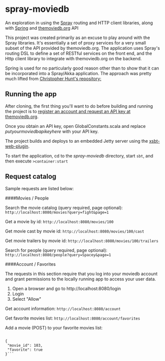 spray-moviedb
=============

An exploration in using the [Spray](http://spray.io/) routing and HTTP client libraries, along with [Spring](http://spring.io/) and [themoviedb.org](http://www.themoviedb.org/) API

This project was created primarily as an excuse to play around with the Spray libraries.  It's essentially a set of proxy services for a very small subset of the API provided by themoviedb.org.  The application uses Spray's routing DSL to define a set of RESTful services on the front end, and the Http client library to integrate with themoviedb.org on the backend.

Spring is used for no particularly good reason other than to show that it can be incorporated into a Spray/Akka application.  The approach was pretty much lifted from [Christopher Hunt's repository:](https://github.com/huntc/akka-spring/blob/ba6704703efa45c9c638c3ac3b4b07f022d061ec/src/main/scala/org/typesafe/Akkaspring.scala#L48)


Running the app
---------------

After cloning, the first thing you'll want to do before building and running the project is to [register an account and request an API key at themoviedb.org](http://docs.themoviedb.apiary.io/).

Once you obtain an API key, open GlobalConstants.scala and replace *putyourmoviedbapikeyhere* with your API key.


The project builds and deploys to an embedded Jetty server using the [xsbt-web-plugin](https://github.com/JamesEarlDouglas/xsbt-web-plugin).

To start the application, cd to the *spray-moviedb* directory, start `sbt`, and then execute `>container:start`


Request catalog
---------------

Sample requests are listed below:

####Movies / People

Search the movie catalog (query required, page optional):
`http://localhost:8080/movies?query=fight&page=1`

Get a movie by id:
`http://localhost:8080/movies/100`

Get movie cast by movie id:
`http://localhost:8080/movies/100/cast`

Get movie trailers by movie id:
`http://localhost:8080/movies/100/trailers`

Search for people (query required, page optional):
`http://localhost:8080/people?query=Spacey&page=1`

####Account / Favorites

The requests in this section require that you log into your moviedb account and grant permissions to the locally running app to access your user data.

1.  Open a browser and go to http://localhost:8080/login
2.  Login
3.  Select "Allow"


Get account information:
`http://localhost:8080/account`

Get favorite movies list:
`http://localhost:8080/account/favorites`

Add a movie (POST) to your favorite movies list:
```http://localhost:8080/account/favorites

{
 "movie_id": 103,
 "favorite": true
}```



